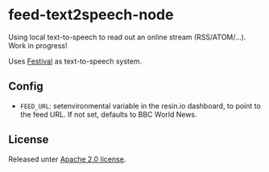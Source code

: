 # feed-text2speech-node

Using local text-to-speech to read out an online stream (RSS/ATOM/...).
Work in progress!

Uses [Festival](http://www.cstr.ed.ac.uk/projects/festival/) as text-to-speech
system.

## Config

* `FEED_URL`: setenvironmental variable in the resin.io dashboard,
  to point to the feed URL. If not set, defaults to BBC World News.

## License

Released unter [Apache 2.0 license](http://www.apache.org/licenses/LICENSE-2.0).